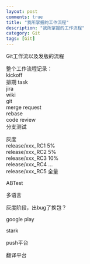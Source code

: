 ```yaml
---
layout: post
comments: true
title: "我所掌握的工作流程"
description: "我所掌握的工作流程"
category: Git
tags: [Git]
---
```


Git工作流以及发版的流程

整个工作流程记录：    
kickoff    
排期 task    
jira    
wiki    
git    
merge request    
rebase    
code review    
分支测试    

灰度    
release/xxx_RC1    5%    
release/xxx_RC2    5%    
release/xxx_RC3    10%    
release/xxx_RC4    ...    
release/xxx_RC5    全量    

ABTest    

多语言    

灰度阶段，出bug了换包？    

google play 

stark    

push平台    

翻译平台    

